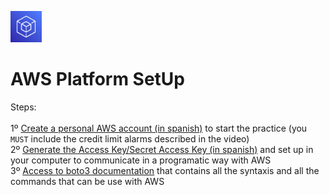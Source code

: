 <p align="left">
  <img src="SDK.png" width="50" height="50"></p>

# AWS Platform SetUp

Steps:<br/>
<br/>
1º [Create a personal AWS account (in spanish)](https://www.youtube.com/watch?v=8AUWxW14lhk&t=4s) to start the practice (you `MUST` include the credit limit alarms described in the video)<br/>
2º [Generate the Access Key/Secret Access Key (in spanish)](https://www.youtube.com/watch?v=_zMCdUndHy0&t=239s) and set up in your computer to communicate in a programatic way with AWS <br/>
3º [Access to boto3 documentation](https://boto3.amazonaws.com/v1/documentation/api/latest/index.html) that contains all the syntaxis and all the commands that can be use with AWS <br/>

